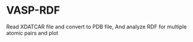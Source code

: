 # VASP-RDF
Read XDATCAR file and convert to PDB file, And analyze RDF for multiple atomic pairs and plot
